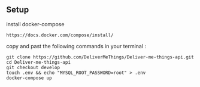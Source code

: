 ## Setup

<dl>
  <dt>install docker-compose</dt>

    https://docs.docker.com/compose/install/
       
  <dt>copy and past the following commands in your terminal :</dt>

    git clone https://github.com/DeliverMeThings/Deliver-me-things-api.git
    cd Deliver-me-things-api
    git checkout develop
    touch .env && echo "MYSQL_ROOT_PASSWORD=root" > .env
    docker-compose up

</dl>
